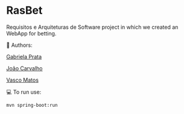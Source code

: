 # RasBet
Requisitos e Arquiteturas de Software project in which we created an WebApp for betting.

:busts_in_silhouette: Authors:

[Gabriela Prata](https://github.com/GabrielaPrata)

[João Carvalho](https://github.com/joaoca93166)

[Vasco Matos](https://github.com/vasco1m)

:computer: To run use:

```bash
mvn spring-boot:run

